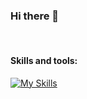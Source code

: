 ### Hi there 👋

<!--
**sedrakpc/sedrakpc** is a ✨ _special_ ✨ repository because its `README.md` (this file) appears on your GitHub profile.

Here are some ideas to get you started:

- 🔭 I’m currently working on ...
- 🌱 I’m currently learning ...
- 👯 I’m looking to collaborate on ...
- 🤔 I’m looking for help with ...
- 💬 Ask me about ...
- 📫 How to reach me: ...
- 😄 Pronouns: ...
- ⚡ Fun fact: ...
-->
<br/>

#### Skills and tools:

[![My Skills](https://skillicons.dev/icons?i=androidstudio,angular,atom,aws,azure,bash,bootstrap,c,cs,cpp,css,docker,dotnet,dynamodb,eclipse,express,firebase,gcp,git,github,gtk,heroku,hibernate,html,idea,java,js,jenkins,jquery,kubernetes,linux,lua,md,maven,mongodb,mysql,nginx,nodejs,nuxtjs,postgres,py,qt,spring,sqlite,svelte,swift,ts,vue&perline=16)](https://skillicons.dev)
<br/>
